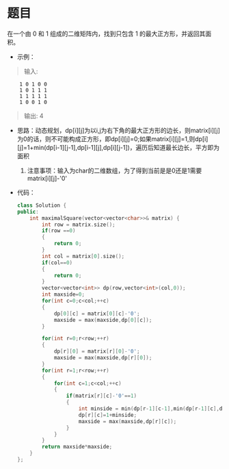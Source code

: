 # 题目
在一个由 0 和 1 组成的二维矩阵内，找到只包含 1 的最大正方形，并返回其面积。

* 示例：
>输入: 

        1 0 1 0 0
        1 0 1 1 1
        1 1 1 1 1
        1 0 0 1 0

>输出: 4

* 思路：动态规划，dp[i][j]为以i,j为右下角的最大正方形的边长，则matrix[i][j]为0的话，则不可能构成正方形，即dp[i][j]=0;如果matrix[i][j]=1,则dp[i][j]=1+min(dp[i-1][j-1],dp[i-1][j],dp[i][j-1])，遍历后知道最长边长，平方即为面积
    1. 注意事项：输入为char的二维数组，为了得到当前是是0还是1需要matrix[i][j]-'0'

* 代码：
    ```C++
    class Solution {
    public:
        int maximalSquare(vector<vector<char>>& matrix) {
            int row = matrix.size();
            if(row ==0)
            {
                return 0;
            }
            int col = matrix[0].size();
            if(col==0)
            {
                return 0;
            }
            vector<vector<int>> dp(row,vector<int>(col,0));
            int maxside=0;
            for(int c=0;c<col;++c)
            {
                dp[0][c] = matrix[0][c]-'0';
                maxside = max(maxside,dp[0][c]);
            }

            for(int r=0;r<row;++r)
            {
                dp[r][0] = matrix[r][0]-'0';
                maxside = max(maxside,dp[r][0]);
            }
            for(int r=1;r<row;++r)
            {
                for(int c=1;c<col;++c)
                {
                    if(matrix[r][c]-'0'==1)
                    {
                        int minside = min(dp[r-1][c-1],min(dp[r-1][c],dp[r][c-1]));
                        dp[r][c]=1+minside;
                        maxside = max(maxside,dp[r][c]);
                    }
                }
            }
            return maxside*maxside;
        }
    };
    ```